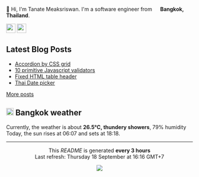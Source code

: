 <p>👋 Hi, I'm Tanate Meaksriswan. I'm a software engineer from <img src="https://cdn-icons-png.flaticon.com/512/330/330447.png" width="14"/> <b>Bangkok, Thailand</b>.</p>
<p><a href="https://www.linkedin.com/in/ipiranhaa"><img src="https://img.shields.io/badge/linkedin-%230077B5.svg?&style=for-the-badge&logo=linkedin&logoColor=white" height=25></a> <a href="https://medium.com/@ipiranhaa"><img src="https://img.shields.io/badge/medium-%2312100E.svg?&style=for-the-badge&logo=medium&logoColor=white" height=25></a></p>
<h2>Latest Blog Posts</h2>
<ul><li><a href=https://ipiranhaa.github.io/blog/accordion-by-css-grid>Accordion by CSS grid</a></li><li><a href=https://ipiranhaa.github.io/blog/10-primitive-js-validators>10 primitive Javascript validators</a></li><li><a href=https://ipiranhaa.github.io/blog/fixed-table-header>Fixed HTML table header</a></li><li><a href=https://ipiranhaa.github.io/blog/thai-date-picker>Thai Date picker</a></li></ul>
<a href=https://ipiranhaa.github.io/blog target="_blank">More posts</a>
<h2><img src="https://cdn-icons-png.flaticon.com/512/909/909143.png" width="20"/> Bangkok weather</h2>
<p>Currently, the weather is about <b>26.5°C, thundery showers</b>, 79% humidity<br>
Today, the sun rises at 06:07 and sets at 18:18.</p>
<hr>
<p align="center">This <i>README</i> is generated <b>every 3 hours</b><br>Last refresh: Thursday 18 September at 16:16 GMT+7
<p align="center"><img src="https://github.com/ipiranhaa/ipiranhaa/workflows/README%20build/badge.svg" /></p>